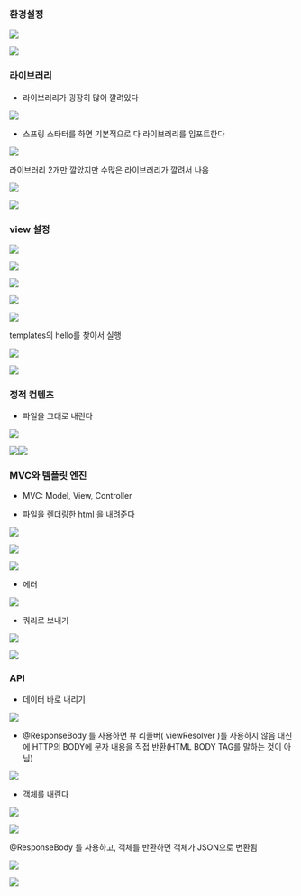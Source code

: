### 환경설정

![](01_assets/2023-05-06-23-13-49-image.png)

![](01_assets/2023-05-06-23-08-13-image.png)

### 라이브러리

- 라이브러리가 굉장히 많이 깔려있다

![](01_assets/2023-05-06-23-10-41-image.png)

- 스프링 스타터를 하면 기본적으로 다 라이브러리를 임포트한다

![](01_assets/2023-05-06-23-13-12-image.png)

라이브러리 2개만 깔았지만 수많은 라이브러리가 깔려서 나옴

![](01_assets/2023-05-06-23-16-09-image.png)

![](01_assets/2023-05-06-23-16-42-image.png)

### view 설정

![](01_assets/2023-05-06-23-21-02-image.png)

![](01_assets/2023-05-06-23-20-50-image.png)

![](01_assets/2023-05-06-23-26-44-image.png)

![](01_assets/2023-05-06-23-37-06-image.png)

![](01_assets/2023-05-06-23-36-54-image.png)

templates의 hello를 찾아서 실행

![](01_assets/2023-05-06-23-38-02-image.png)

![](01_assets/2023-05-06-23-38-34-image.png)

### 정적 컨텐츠

- 파일을 그대로 내린다

![](01_assets/2023-05-06-23-51-55-image.png)



![](01_assets/2023-05-06-23-51-47-image.png)![](01_assets/2023-05-06-23-52-34-image.png)



### MVC와 템플릿 엔진

- MVC: Model, View, Controller

- 파일을 렌더링한 html 을 내려준다

![](01_assets/2023-05-06-23-57-20-image.png)

![](01_assets/2023-05-07-00-00-30-image.png)

![](01_assets/2023-05-06-23-57-02-image.png)

- 에러

![](01_assets/2023-05-06-23-58-13-image.png)

- 쿼리로 보내기

![](01_assets/2023-05-07-00-00-12-image.png)

![](01_assets/2023-05-07-00-00-50-image.png)

### API

- 데이터 바로 내리기

![](01_assets/2023-05-07-00-01-34-image.png)

- @ResponseBody 를 사용하면 뷰 리졸버( viewResolver )를 사용하지 않음
  대신에 HTTP의 BODY에 문자 내용을 직접 반환(HTML BODY TAG를 말하는 것이 아님)

![](01_assets/2023-05-07-00-02-34-image.png)

- 객체를 내린다

![](01_assets/2023-05-07-00-03-41-image.png)

![](01_assets/2023-05-07-00-06-35-image.png)

@ResponseBody 를 사용하고, 객체를 반환하면 객체가 JSON으로 변환됨

![](01_assets/2023-05-07-00-04-39-image.png)

![](01_assets/2023-05-07-00-05-09-image.png)


